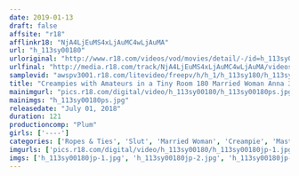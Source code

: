 ```yaml
---
date: 2019-01-13
draft: false
affsite: "r18"
afflinkr18: "NjA4LjEuMS4xLjAuMC4wLjAuMA"
url: "h_113sy00180"
urloriginal: "http://www.r18.com/videos/vod/movies/detail/-/id=h_113sy00180"
urlfinal: "http://media.r18.com/track/NjA4LjEuMS4xLjAuMC4wLjAuMA/videos/vod/movies/detail/-/id=h_113sy00180"
samplevid: "awspv3001.r18.com/litevideo/freepv/h/h_1/h_113sy180/h_113sy180_dmb_w.mp4"
title: "Creampies with Amateurs in a Tiny Room 180 Married Woman Anna 30 Years Old Super Sensitive This Wife Felt Pleasure From Being Shamed In Front Of Others"
mainimgurl: "pics.r18.com/digital/video/h_113sy00180/h_113sy00180ps.jpg"
mainimgs: "h_113sy00180ps.jpg"
releasedate: "July 01, 2018"
duration: 121
productioncomp: "Plum"
girls: ['----']
categories: ['Ropes & Ties', 'Slut', 'Married Woman', 'Creampie', 'Masturbation', 'Hi-Def']
imgurls: ['pics.r18.com/digital/video/h_113sy00180/h_113sy00180jp-1.jpg', 'pics.r18.com/digital/video/h_113sy00180/h_113sy00180jp-2.jpg', 'pics.r18.com/digital/video/h_113sy00180/h_113sy00180jp-3.jpg', 'pics.r18.com/digital/video/h_113sy00180/h_113sy00180jp-4.jpg', 'pics.r18.com/digital/video/h_113sy00180/h_113sy00180jp-5.jpg', 'pics.r18.com/digital/video/h_113sy00180/h_113sy00180jp-6.jpg', 'pics.r18.com/digital/video/h_113sy00180/h_113sy00180jp-7.jpg', 'pics.r18.com/digital/video/h_113sy00180/h_113sy00180jp-8.jpg', 'pics.r18.com/digital/video/h_113sy00180/h_113sy00180jp-9.jpg', 'pics.r18.com/digital/video/h_113sy00180/h_113sy00180jp-10.jpg', 'pics.r18.com/digital/video/h_113sy00180/h_113sy00180jp-11.jpg', 'pics.r18.com/digital/video/h_113sy00180/h_113sy00180jp-12.jpg', 'pics.r18.com/digital/video/h_113sy00180/h_113sy00180jp-13.jpg', 'pics.r18.com/digital/video/h_113sy00180/h_113sy00180jp-14.jpg', 'pics.r18.com/digital/video/h_113sy00180/h_113sy00180jp-15.jpg', 'pics.r18.com/digital/video/h_113sy00180/h_113sy00180jp-16.jpg', 'pics.r18.com/digital/video/h_113sy00180/h_113sy00180jp-17.jpg', 'pics.r18.com/digital/video/h_113sy00180/h_113sy00180jp-18.jpg', 'pics.r18.com/digital/video/h_113sy00180/h_113sy00180jp-19.jpg', 'pics.r18.com/digital/video/h_113sy00180/h_113sy00180jp-20.jpg']
imgs: ['h_113sy00180jp-1.jpg', 'h_113sy00180jp-2.jpg', 'h_113sy00180jp-3.jpg', 'h_113sy00180jp-4.jpg', 'h_113sy00180jp-5.jpg', 'h_113sy00180jp-6.jpg', 'h_113sy00180jp-7.jpg', 'h_113sy00180jp-8.jpg', 'h_113sy00180jp-9.jpg', 'h_113sy00180jp-10.jpg', 'h_113sy00180jp-11.jpg', 'h_113sy00180jp-12.jpg', 'h_113sy00180jp-13.jpg', 'h_113sy00180jp-14.jpg', 'h_113sy00180jp-15.jpg', 'h_113sy00180jp-16.jpg', 'h_113sy00180jp-17.jpg', 'h_113sy00180jp-18.jpg', 'h_113sy00180jp-19.jpg', 'h_113sy00180jp-20.jpg']
---
```

